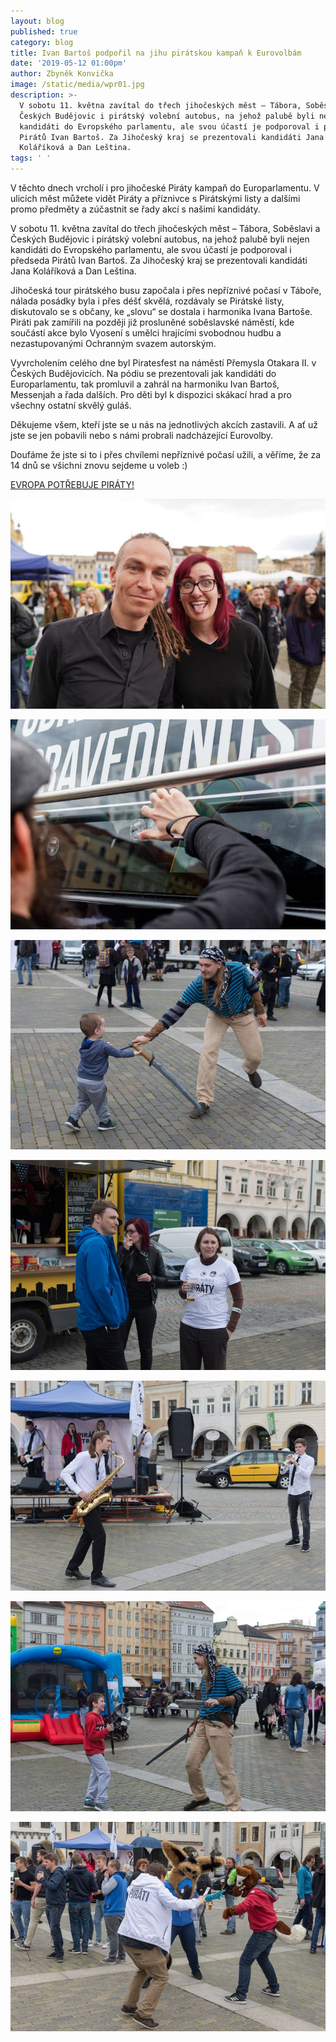 ```yaml
---
layout: blog
published: true
category: blog
title: Ivan Bartoš podpořil na jihu pirátskou kampaň k Eurovolbám
date: '2019-05-12 01:00pm'
author: Zbyněk Konvička
image: /static/media/wpr01.jpg
description: >-
  V sobotu 11. května zavítal do třech jihočeských měst – Tábora, Soběslavi a
  Českých Budějovic i pirátský volební autobus, na jehož palubě byli nejen
  kandidáti do Evropského parlamentu, ale svou účastí je podporoval i předseda
  Pirátů Ivan Bartoš. Za Jihočeský kraj se prezentovali kandidáti Jana
  Koláříková a Dan Leština.
tags: ' '
---
```

V těchto dnech vrcholí i pro jihočeské Piráty kampaň do Europarlamentu. V ulicích měst můžete vidět Piráty a příznivce s Pirátskými listy a dalšími promo předměty a zúčastnit se řady akcí s našimi kandidáty.

V sobotu 11. května zavítal do třech jihočeských měst – Tábora, Soběslavi a Českých Budějovic i pirátský volební autobus, na jehož palubě byli nejen kandidáti do Evropského parlamentu, ale svou účastí je podporoval i předseda Pirátů Ivan Bartoš. Za Jihočeský kraj se prezentovali kandidáti Jana Koláříková a Dan Leština.

Jihočeská tour pirátského busu započala i přes nepříznivé počasí v Táboře, nálada posádky byla i přes déšť skvělá, rozdávaly se Pirátské listy, diskutovalo se s občany, ke „slovu“ se dostala i harmonika Ivana Bartoše. Piráti pak zamířili na později již prosluněné soběslavské náměstí, kde součástí akce bylo Vyosení s umělci hrajícími svobodnou hudbu a nezastupovanými Ochranným svazem autorským.

Vyvrcholením celého dne byl Piratesfest na náměstí Přemysla Otakara II. v Českých Budějovicích. Na pódiu se prezentovali jak kandidáti do Europarlamentu, tak promluvil a zahrál na harmoniku Ivan Bartoš, Messenjah a řada dalších. Pro děti byl k dispozici skákací hrad a pro všechny ostatní skvělý guláš.

Děkujeme všem, kteří jste se u nás na jednotlivých akcích zastavili. A ať už jste se jen pobavili nebo s námi probrali nadcházející Eurovolby.

Doufáme že jste si to i přes chvílemi nepříznivé počasí užili, a věříme, že za 14 dnů se všichni znovu sejdeme u voleb :)

[EVROPA POTŘEBUJE PIRÁTY!](https://evropapotrebuje.cz/)

![PIRATEFEST České Budějovice](/static/media/wpr00.jpg)

![PIRATEFEST České Budějovice](/static/media/wpr03.jpg)

![PIRATEFEST České Budějovice](/static/media/wpr04.jpg)

![PIRATEFEST České Budějovice](/static/media/wpr05.jpg)

![PIRATEFEST České Budějovice](/static/media/wpr06.jpg)

![PIRATEFEST České Budějovice](/static/media/wpr07.jpg)

![PIRATEFEST České Budějovice](/static/media/wpr08.jpg)
